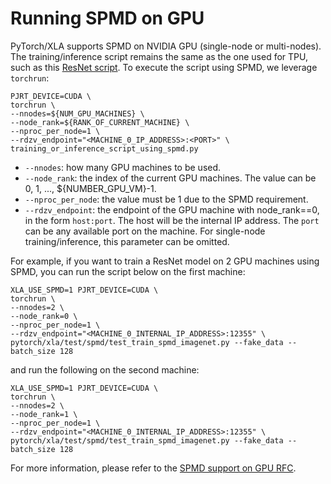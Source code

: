 # Running SPMD on GPU

PyTorch/XLA supports SPMD on NVIDIA GPU (single-node or multi-nodes). The
training/inference script remains the same as the one used for TPU, such as this
[ResNet script](https://github.com/pytorch/xla/blob/1dc78948c0c9d018d8d0d2b4cce912552ab27083/test/spmd/test_train_spmd_imagenet.py).
To execute the script using SPMD, we leverage `torchrun`:

```
PJRT_DEVICE=CUDA \
torchrun \
--nnodes=${NUM_GPU_MACHINES} \
--node_rank=${RANK_OF_CURRENT_MACHINE} \
--nproc_per_node=1 \
--rdzv_endpoint="<MACHINE_0_IP_ADDRESS>:<PORT>" \
training_or_inference_script_using_spmd.py
```

- `--nnodes`: how many GPU machines to be used.
- `--node_rank`: the index of the current GPU machines. The value can be 0, 1,
  ..., ${NUMBER_GPU_VM}-1.
- `--nproc_per_node`: the value must be 1 due to the SPMD requirement.
- `--rdzv_endpoint`: the endpoint of the GPU machine with node_rank==0, in the
  form `host:port`. The host will be the internal IP address. The `port` can be
  any available port on the machine. For single-node training/inference, this
  parameter can be omitted.

For example, if you want to train a ResNet model on 2 GPU machines using SPMD,
you can run the script below on the first machine:

```
XLA_USE_SPMD=1 PJRT_DEVICE=CUDA \
torchrun \
--nnodes=2 \
--node_rank=0 \
--nproc_per_node=1 \
--rdzv_endpoint="<MACHINE_0_INTERNAL_IP_ADDRESS>:12355" \
pytorch/xla/test/spmd/test_train_spmd_imagenet.py --fake_data --batch_size 128
```

and run the following on the second machine:

```
XLA_USE_SPMD=1 PJRT_DEVICE=CUDA \
torchrun \
--nnodes=2 \
--node_rank=1 \
--nproc_per_node=1 \
--rdzv_endpoint="<MACHINE_0_INTERNAL_IP_ADDRESS>:12355" \
pytorch/xla/test/spmd/test_train_spmd_imagenet.py --fake_data --batch_size 128
```

For more information, please refer to the
[SPMD support on GPU RFC](https://github.com/pytorch/xla/issues/6256).
